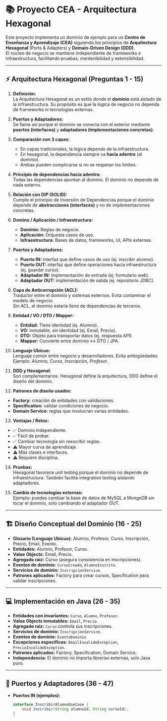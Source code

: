# 📚 Proyecto CEA - Arquitectura Hexagonal

Este proyecto implementa un dominio de ejemplo para un **Centro de Enseñanza y Aprendizaje (CEA)** siguiendo los principios de **Arquitectura Hexagonal** (Ports & Adapters) y **Domain-Driven Design (DDD)**.  
El núcleo de negocio se mantiene independiente de frameworks e infraestructura, facilitando pruebas, mantenibilidad y extensibilidad.

---

## ⚡ Arquitectura Hexagonal (Preguntas 1 - 15)

1. **Definición:**  
   La Arquitectura Hexagonal es un estilo donde el **dominio** está aislado de la infraestructura. Su propósito es que la lógica de negocio no dependa de frameworks ni tecnologías externas.

2. **Puertos y Adaptadores:**  
   Se llama así porque el dominio se conecta con el exterior mediante **puertos (interfaces)** y **adaptadores (implementaciones concretas)**.

3. **Comparación con 3 capas:**  
   - En capas tradicionales, la lógica depende de la infraestructura.  
   - En hexagonal, la dependencia siempre va **hacia adentro** (al dominio).  
   - Ambas pueden complicarse si no se respetan los límites.

4. **Principio de dependencias hacia adentro:**  
   Todas las dependencias apuntan al dominio. El dominio no depende de nada externo.

5. **Relación con DIP (SOLID):**  
   Cumple el principio de Inversión de Dependencias porque el dominio depende de **abstracciones (interfaces)** y no de implementaciones concretas.

6. **Domino / Aplicación / Infraestructura:**  
   - **Dominio:** Reglas de negocio.  
   - **Aplicación:** Orquesta casos de uso.  
   - **Infraestructura:** Bases de datos, frameworks, UI, APIs externas.

7. **Puertos y Adaptadores:**  
   - **Puerto IN:** interfaz que define casos de uso (ej. inscribir alumno).  
   - **Puerto OUT:** interfaz que define operaciones hacia infraestructura (ej. guardar curso).  
   - **Adaptador IN:** implementación de entrada (ej. formulario web).  
   - **Adaptador OUT:** implementación de salida (ej. repositorio JDBC).

8. **Capa de Anticorrupción (ACL):**  
   Traductor entre el dominio y sistemas externos. Evita contaminar el modelo de negocio.  
   Sin ACL, el dominio estaría lleno de dependencias de terceros.

9. **Entidad / VO / DTO / Mapper:**  
   - **Entidad:** Tiene identidad (ej. Alumno).  
   - **VO:** Inmutable, sin identidad (ej. Email, Precio).  
   - **DTO:** Objeto para transportar datos (ej. respuesta API).  
   - **Mapper:** Convierte entre dominio ↔ DTO / JPA.

10. **Lenguaje Ubicuo:**  
   Lenguaje común entre negocio y desarrolladores. Evita ambigüedades.  
   Ejemplo: *Alumno, Curso, Inscripción, Profesor*.

11. **DDD y Hexagonal:**  
   Son complementarios. Hexagonal define la arquitectura, DDD define el diseño del dominio.

12. **Patrones de diseño usados:**  
   - **Factory:** creación de entidades con validaciones.  
   - **Specification:** validar condiciones de negocio.  
   - **Domain Service:** reglas que involucran varias entidades.

13. **Ventajas / Retos:**  
   - ✅ Dominio independiente.  
   - ✅ Fácil de probar.  
   - ✅ Cambiar tecnología sin reescribir reglas.  
   - ⚠️ Mayor curva de aprendizaje.  
   - ⚠️ Más clases e interfaces.  
   - ⚠️ Requiere disciplina.

14. **Pruebas:**  
   Hexagonal favorece unit testing porque el dominio no depende de infraestructura. También facilita integration testing aislando adaptadores.

15. **Cambio de tecnologías externas:**  
   Ejemplo: puedes cambiar la base de datos de MySQL a MongoDB sin tocar el dominio, solo cambiando el adaptador OUT.

---

## 🏗️ Diseño Conceptual del Dominio (16 - 25)

- **Glosario (Lenguaje Ubicuo):** Alumno, Profesor, Curso, Inscripción, Precio, Email, Evento.  
- **Entidades:** Alumno, Profesor, Curso.  
- **Value Objects:** Email, Precio.  
- **Agregado raíz:** Curso (asegura consistencia en inscripciones).  
- **Eventos de dominio:** `CursoCreado`, `AlumnoInscrito`.  
- **Servicios de dominio:** `InscripcionService`.  
- **Patrones aplicados:** Factory para crear cursos, Specification para validar inscripciones.

---

## 💻 Implementación en Java (26 - 35)

- **Entidades con invariantes:** `Curso`, `Alumno`, `Profesor`.  
- **Value Objects inmutables:** `Email`, `Precio`.  
- **Agregado raíz:** `Curso` controla sus inscripciones.  
- **Servicios de dominio:** `InscripcionService`.  
- **Eventos de dominio:** `EventoDominio`.  
- **Excepciones específicas:** `EmailInvalidoException`, `PrecioInvalidoException`.  
- **Patrones aplicados:** Factory, Specification, Domain Service.  
- **Independencia:** El dominio no importa librerías externas, solo Java puro.  

---

## 🔌 Puertos y Adaptadores (36 - 47)

- **Puertos IN (ejemplos):**  
  ```java
  interface InscribirAlumnoUseCase {
      void inscribir(String alumnoId, String cursoId);
  }

